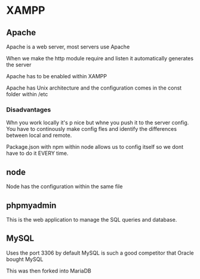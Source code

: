 # XAMPP

## Apache

Apache is a web server, most servers use Apache

When we make the http module require and listen it automatically generates the server

Apache has to be enabled within XAMPP

Apache has Unix architecture and the configuration comes in the const folder within /etc

### Disadvantages

Whn you work locally it's p nice but whne you push it to the server config. You have to continously make config fles and identify the differences between local and remote.

Package.json with npm within node allows us to config itself so we dont have to do it EVERY time.

## node

Node has the configuration within the same file

## phpmyadmin

This is the web application to manage the SQL queries and database. 



## MySQL

Uses the port 3306 by default
MySQL is such a good competitor that Oracle bought MySQL

This was then forked into MariaDB

